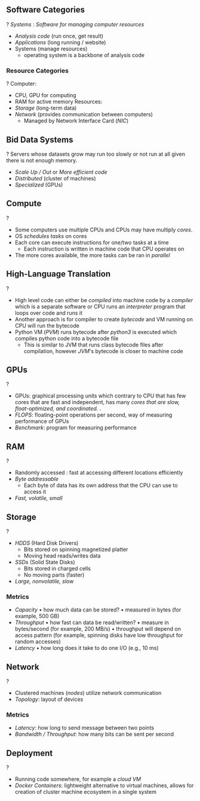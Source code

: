 ## Software Categories
?
*Systems* : *Software for managing computer resources*
- *Analysis code* (run once, get result)
- *Applications* (long running / website)
- Systems (manage resources)
	- operating system is a backbone of analysis code
### Resource Categories
?
Computer:
- CPU, GPU for computing
- RAM for active memory
Resources:
- *Storage* (long-term data)
- *Network* (provides communication between computers)
	- Managed by Network Interface Card (*NIC*)

## Bid Data Systems
?
Servers whose datasets grow may run too slowly or not run at all given there is not enough memory.
- *Scale Up / Out* or *More efficient code*
- *Distributed* (cluster of machines)
- *Specialized* (GPUs)

## Compute
?
- Some computers use multiple CPUs and CPUs may have multiply *cores*.
- OS *schedules tasks* on cores
- Each core can execute instructions for one/two tasks at a time
	- Each instruction is written in machine code that CPU operates on
- The more cores available, the more tasks can be ran in *parallel*


## High-Language Translation
?
- High level code can either be *compiled* into machine code by a *compiler* which is a separate software or CPU runs an *interpreter* program that loops over code and runs it
- Another approach is for compiler to create *bytecode* and VM running on CPU will run the bytecode
- Python VM (*PVM*) runs bytecode after *python3* is executed which compiles python code into a bytecode file
	- This is similar to JVM that runs class bytecode files after compilation, however *JVM*'s bytecode is closer to machine code


## GPUs
?
- GPUs: graphical processing units which contrary to CPU that has few cores that are fast and independent, has many *cores that are slow, float-optimized, and coordinated.*
.
- *FLOPS*: floating-point operations per second, way of measuring performance of GPUs
- *Benchmark*: program for measuring performance

## RAM
?
- Randomly accessed : fast at accessing different locations efficiently
- *Byte addressable*
	- Each byte of data has its own address that the CPU can use to access it
- *Fast, volatile, small*

## Storage
?
- *HDDS* (Hard Disk Drivers)
	- Bits stored on spinning magnetized platter
	- Moving head reads/writes data
- *SSDs* (Solid State Disks)
	- Bits stored in charged cells
	- No moving parts (faster)
- *Large, nonvolatile, slow*
### Metrics
- *Capacity*
	• how much data can be stored?
	• measured in bytes (for example, 500 GB)
- *Throughput*
	• how fast can data be read/written?
	• measure in bytes/second (for example, 200 MB/s)
	• throughput will depend on access pattern (for example,
	spinning disks have low throughput for random
	accesses)
- *Latency*
	• how long does it take to do one I/O (e.g., 10 ms)

## Network
?
- Clustered machines (*nodes*) utilize network communication
- *Topology*: layout of devices
### Metrics
- *Latency*: how long to send message between two points
- *Bandwidth / Throughput*: how many bits can be sent per second

## Deployment
?
- Running code somewhere, for example a *cloud VM*
- *Docker Containers*: lightweight alternative to virtual machines, allows for creation of cluster machine ecosystem in a single system